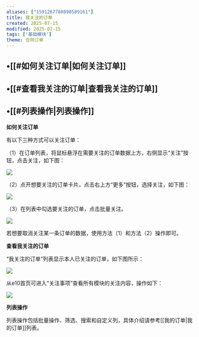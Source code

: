 ```yaml
---
aliases: ["1591267780890589161"]
title: 我关注的订单
created: 2025-07-15
modified: 2025-07-15
tags: ['基础模块']
theme: 合同订单
---
```


## •[[#如何关注订单|如何关注订单]]

## •[[#查看我关注的订单|查看我关注的订单]]

## •[[#列表操作|列表操作]]

**如何关注订单**

有以下三种方式可以关注订单：

（1）在订单列表，将鼠标悬浮在需要关注的订单数据上方，右侧显示“关注”按钮，点击关注，如下图：

![](05d5bdacbd785d1ec7607da9389846f0.jpg)

（2）点开想要关注的订单卡片，点击右上方“更多”按钮，选择关注，如下图：

![](025dfba83232efaa2d155cd3a84d8fd2.jpg)

（3）在列表中勾选要关注的订单，点击批量关注。

![](6bc53e3376557719059a98ecb3100a2d.jpg)

若想要取消关注某一条订单的数据，使用方法（1）和方法（2）操作即可。

**查看我关注的订单**

“我关注的订单”列表显示本人已关注的订单，如下图所示：

![](ee6b64413caf665743c0e27b9a946ec8.jpg)

从e10首页可进入“关注事项”查看所有模块的关注内容，操作如下：

![](444bc7937ea629cde2783ef48cd7ea01.jpg)

**列表操作**

列表操作包括批量操作、筛选、搜索和自定义列，具体介绍请参考[[我的订单|我的订单]]列表。